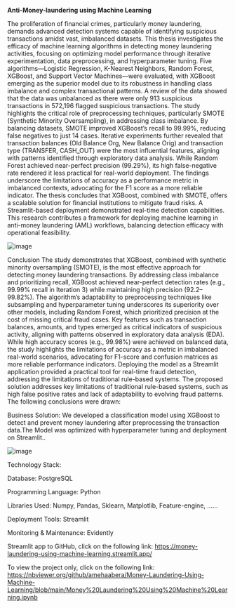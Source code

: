 **Anti-Money-laundering using Machine Learning**

The proliferation of financial crimes, particularly money laundering, demands advanced detection systems capable of identifying suspicious transactions amidst vast, imbalanced datasets. This thesis investigates the efficacy of machine learning algorithms in detecting money laundering activities, focusing on optimizing model performance through iterative experimentation, data preprocessing, and hyperparameter tuning. Five algorithms—Logistic Regression, K-Nearest Neighbors, Random Forest, XGBoost, and Support Vector Machines—were evaluated, with XGBoost emerging as the superior model due to its robustness in handling class imbalance and complex transactional patterns.
A review of the data showed that the data was unbalanced as there were only 913 suspicious transactions in 572,196 flagged suspicious transactions. The study highlights the critical role of preprocessing techniques, particularly SMOTE (Synthetic Minority Oversampling), in addressing class imbalance. By balancing datasets, SMOTE improved XGBoost’s recall to 99.99%, reducing false negatives to just 14 cases. Iterative experiments further revealed that transaction balances (Old Balance Org, New Balance Orig) and transaction type (TRANSFER, CASH_OUT) were the most influential features, aligning with patterns identified through exploratory data analysis. While Random Forest achieved near-perfect precision (99.29%), its high false-negative rate rendered it less practical for real-world deployment.
The findings underscore the limitations of accuracy as a performance metric in imbalanced contexts, advocating for the F1 score as a more reliable indicator. The thesis concludes that XGBoost, combined with SMOTE, offers a scalable solution for financial institutions to mitigate fraud risks. A Streamlit-based deployment demonstrated real-time detection capabilities. This research contributes a framework for deploying machine learning in anti-money laundering (AML) workflows, balancing detection efficacy with operational feasibility.


![image](https://user-images.githubusercontent.com/107097836/231665827-17e8afaa-595b-4ece-b63f-8b17a95327a7.png)


Conclusion
The study demonstrates that XGBoost, combined with synthetic minority oversampling (SMOTE), is the most effective approach for detecting money laundering transactions. By addressing class imbalance and prioritizing recall, XGBoost achieved near-perfect detection rates (e.g., 99.99% recall in Iteration 3) while maintaining high precision (92.2–99.82%). The algorithm’s adaptability to preprocessing techniques like subsampling and hyperparameter tuning underscores its superiority over other models, including Random Forest, which prioritized precision at the cost of missing critical fraud cases. Key features such as transaction balances, amounts, and types emerged as critical indicators of suspicious activity, aligning with patterns observed in exploratory data analysis (EDA). While high accuracy scores (e.g., 99.98%) were achieved on balanced data, the study highlights the limitations of accuracy as a metric in imbalanced real-world scenarios, advocating for F1-score and confusion matrices as more reliable performance indicators. Deploying the model as a Streamlit application provided a practical tool for real-time fraud detection, addressing the limitations of traditional rule-based systems. The proposed solution addresses key limitations of traditional rule-based systems, such as high false positive rates and lack of adaptability to evolving fraud patterns. The following conclusions were drawn:


 Business Solution:
 We developed a classification model using XGBoost to detect and prevent money laundering after 
 preprocessing the transaction data.The Model was optimized with hyperparameter tuning and 
 deployment on Streamlit.. 

![image](https://user-images.githubusercontent.com/107097836/231666058-0f6e8cb9-ff7d-4d38-9dc9-28a9ed639ceb.png)


 Technology Stack:
 
 Database: PostgreSQL
 
 Programming Language: Python
 
 Libraries Used: Numpy, Pandas, Sklearn, Matplotlib, Feature-engine, ……
 
 Deployment Tools: Streamlit
 
 Monitoring &amp; Maintenance: Evidently 
 
Streamlit app to GitHub, click on the following link:
https://money-laundering-using-machine-learning.streamlit.app/

To view the project only, click on the following link:
 [https://nbviewer.org/github/amehaabera/Money-Laundering-Using-Machine-Learning/blob/main/Money%20Laundering%20Using%20Machine%20Learning.ipynb
](https://nbviewer.org/github/amehaabera/Money-Laundering-Using-Machine-Learning/blob/main/Final%20Money%20Laundering%20Using%20Machine%20Learning.ipynb)
